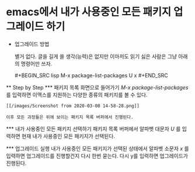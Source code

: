 # emacs에서 내가 사용중인 모든 패키지 업그레이드 하기


* 업그레이드 방법
  
  별거 없다. 글을 길게 쓸 생각(능력)은 없지만 이마저도 읽기 싫은 사람은 그냥 아래의 명령어만 쓰자.

  #+BEGIN_SRC lisp
  M-x package-list-packages
  U
  x
  #+END_SRC

** Step by Step
*** 패키지 목록 화면으로 들어가기
	*M-x package-list-packages* 를 입력하면 이맥스를 지원하는 다양한 종류의 패키지를 볼 수 있다.

    [[/images/Screenshot from 2020-03-08 14-58-28.png]]

	이후 모든 과정들은 위에 보이는 패키지 목록 버퍼에서 진행된다.
*** 내가 사용중인 모든 패키지 선택하기
	패키지 목록 버퍼에서 알파벳 대문자 *U* 를 입력하면 현재 내가 사용중인 모든 패키지가 선택된다.

*** 업그레이드 실행
	내가 사용중인 모든 패키지가 선택된 상태에서 알파벳 소문자 *x* 를 입력하면 업그레이드를 진행할건지 다시 한번 묻는다. 다시 y를 입력하면 업그레이드가 진행된다.

